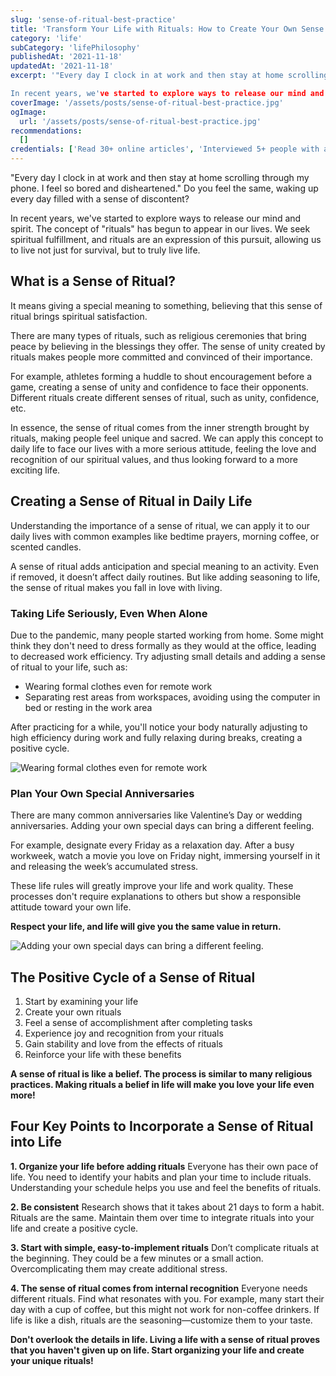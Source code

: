 ```yaml
---
slug: 'sense-of-ritual-best-practice'
title: 'Transform Your Life with Rituals: How to Create Your Own Sense of Ritual'
category: 'life'
subCategory: 'lifePhilosophy'
publishedAt: '2021-11-18'
updatedAt: '2021-11-18'
excerpt: '"Every day I clock in at work and then stay at home scrolling through my phone. I feel so bored and disheartened." Do you feel the same, waking up every day filled with a sense of discontent?

In recent years, we've started to explore ways to release our mind and spirit. The concept of "rituals" has begun to appear in our lives. We seek spiritual fulfillment, and rituals are an expression of this pursuit, allowing us to live not just for survival, but to truly live life.'
coverImage: '/assets/posts/sense-of-ritual-best-practice.jpg'
ogImage:
  url: '/assets/posts/sense-of-ritual-best-practice.jpg'
recommendations:
  []
credentials: ['Read 30+ online articles', 'Interviewed 5+ people with a sense of ritual', 'Personally practiced for 1+ month']
---
```


"Every day I clock in at work and then stay at home scrolling through my phone. I feel so bored and disheartened." Do you feel the same, waking up every day filled with a sense of discontent?

In recent years, we've started to explore ways to release our mind and spirit. The concept of "rituals" has begun to appear in our lives. We seek spiritual fulfillment, and rituals are an expression of this pursuit, allowing us to live not just for survival, but to truly live life.

## What is a Sense of Ritual?

It means giving a special meaning to something, believing that this sense of ritual brings spiritual satisfaction.

There are many types of rituals, such as religious ceremonies that bring peace by believing in the blessings they offer. The sense of unity created by rituals makes people more committed and convinced of their importance.

For example, athletes forming a huddle to shout encouragement before a game, creating a sense of unity and confidence to face their opponents. Different rituals create different senses of ritual, such as unity, confidence, etc.

In essence, the sense of ritual comes from the inner strength brought by rituals, making people feel unique and sacred. We can apply this concept to daily life to face our lives with a more serious attitude, feeling the love and recognition of our spiritual values, and thus looking forward to a more exciting life.

## Creating a Sense of Ritual in Daily Life

Understanding the importance of a sense of ritual, we can apply it to our daily lives with common examples like bedtime prayers, morning coffee, or scented candles.

A sense of ritual adds anticipation and special meaning to an activity. Even if removed, it doesn’t affect daily routines. But like adding seasoning to life, the sense of ritual makes you fall in love with living.

### Taking Life Seriously, Even When Alone

Due to the pandemic, many people started working from home. Some might think they don't need to dress formally as they would at the office, leading to decreased work efficiency. Try adjusting small details and adding a sense of ritual to your life, such as:

- Wearing formal clothes even for remote work
- Separating rest areas from workspaces, avoiding using the computer in bed or resting in the work area

After practicing for a while, you'll notice your body naturally adjusting to high efficiency during work and fully relaxing during breaks, creating a positive cycle.

![Wearing formal clothes even for remote work](https://i.imgur.com/3OGOTJV.jpg)

### Plan Your Own Special Anniversaries

There are many common anniversaries like Valentine’s Day or wedding anniversaries. Adding your own special days can bring a different feeling.

For example, designate every Friday as a relaxation day. After a busy workweek, watch a movie you love on Friday night, immersing yourself in it and releasing the week’s accumulated stress.

These life rules will greatly improve your life and work quality. These processes don't require explanations to others but show a responsible attitude toward your own life.

**Respect your life, and life will give you the same value in return.**

![Adding your own special days can bring a different feeling.](https://i.imgur.com/RiGo0v1.jpg)

## The Positive Cycle of a Sense of Ritual

1. Start by examining your life
2. Create your own rituals
3. Feel a sense of accomplishment after completing tasks
4. Experience joy and recognition from your rituals
5. Gain stability and love from the effects of rituals
6. Reinforce your life with these benefits

**A sense of ritual is like a belief. The process is similar to many religious practices. Making rituals a belief in life will make you love your life even more!**

## Four Key Points to Incorporate a Sense of Ritual into Life

**1. Organize your life before adding rituals**
Everyone has their own pace of life. You need to identify your habits and plan your time to include rituals. Understanding your schedule helps you use and feel the benefits of rituals.

**2. Be consistent**
Research shows that it takes about 21 days to form a habit. Rituals are the same. Maintain them over time to integrate rituals into your life and create a positive cycle.

**3. Start with simple, easy-to-implement rituals**
Don’t complicate rituals at the beginning. They could be a few minutes or a small action. Overcomplicating them may create additional stress.

**4. The sense of ritual comes from internal recognition**
Everyone needs different rituals. Find what resonates with you. For example, many start their day with a cup of coffee, but this might not work for non-coffee drinkers. If life is like a dish, rituals are the seasoning—customize them to your taste.

**Don't overlook the details in life. Living a life with a sense of ritual proves that you haven't given up on life. Start organizing your life and create your unique rituals!**